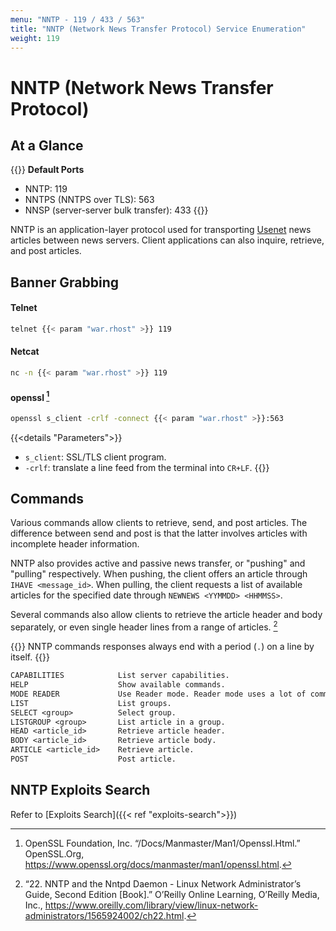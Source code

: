 ```yaml
---
menu: "NNTP - 119 / 433 / 563"
title: "NNTP (Network News Transfer Protocol) Service Enumeration"
weight: 119
---
```

# NNTP (Network News Transfer Protocol)

## At a Glance

{{<highlight>}}
**Default Ports**
- NNTP: 119
- NNTPS (NNTPS over TLS): 563
- NNSP (server-server bulk transfer): 433
{{</highlight>}}

NNTP is an application-layer protocol
used for transporting [Usenet](https://en.wikipedia.org/wiki/Usenet) news articles
between news servers.
Client applications can also
inquire,
retrieve,
and post articles.

## Banner Grabbing

#### Telnet
```sh
telnet {{< param "war.rhost" >}} 119
```

#### Netcat
```sh
nc -n {{< param "war.rhost" >}} 119
```

#### openssl [^openssl]
```sh
openssl s_client -crlf -connect {{< param "war.rhost" >}}:563
```
{{<details "Parameters">}}
- `s_client`:  SSL/TLS client program.
- `-crlf`:  translate a line feed from the terminal into `CR+LF`.
{{</details>}}

## Commands

Various commands allow clients to retrieve,
send,
and post articles.
The difference between send and post
is that the latter involves
articles with incomplete header information.

NNTP also provides
active and passive news transfer,
or "pushing" and "pulling" respectively.
When pushing,
the client offers an article through `IHAVE <message_id>`.
When pulling,
the client requests a list of available articles
for the specified date
through `NEWNEWS <YYMMDD> <HHMMSS>`.

Several commands also allow clients to retrieve
the article header and body separately,
or even single header lines from a range of articles.
[^oreilly-nntp]

{{<note>}}
NNTP commands responses always end with a period (`.`) on a line by itself.
{{</note>}}

```txt
CAPABILITIES            List server capabilities.
HELP                    Show available commands.
MODE READER             Use Reader mode. Reader mode uses a lot of commands, use HELP.
LIST                    List groups.
SELECT <group>          Select group.
LISTGROUP <group>       List article in a group.
HEAD <article_id>       Retrieve article header.
BODY <article_id>       Retrieve article body.
ARTICLE <article_id>    Retrieve article.
POST                    Post article.
```

## NNTP Exploits Search

Refer to [Exploits Search]({{< ref "exploits-search">}})

[^rfc977]: “RFC 977 - Network News Transfer Protocol.” IETF Tools, https://tools.ietf.org/html/rfc977.
[^openssl]: OpenSSL Foundation, Inc. “/Docs/Manmaster/Man1/Openssl.Html.” OpenSSL.Org, https://www.openssl.org/docs/manmaster/man1/openssl.html.
[^oreilly-nntp]: “22. NNTP and the Nntpd Daemon - Linux Network Administrator’s Guide, Second Edition [Book].” O’Reilly Online Learning, O’Reilly Media, Inc., https://www.oreilly.com/library/view/linux-network-administrators/1565924002/ch22.html.
